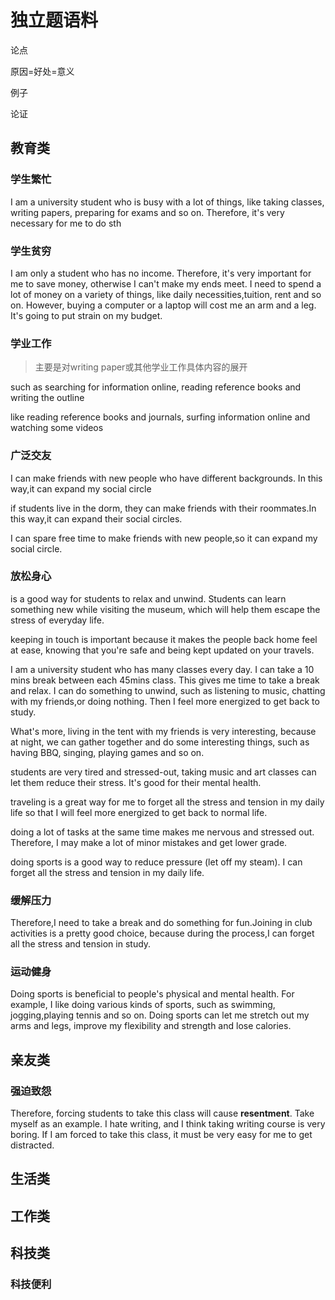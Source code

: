 # 独立题语料

论点

原因=好处=意义

例子

论证

## 教育类

### 学生繁忙

I am a university student who is busy with a lot of things, like taking classes, writing papers, preparing for exams and so on. Therefore, it's very necessary for me to do sth

### 学生贫穷

I am only a student who has no income. Therefore, it's very important for me to save money, otherwise I can't make my ends meet. I need to spend a lot of money on a variety of things, like daily necessities,tuition, rent and so on. However, buying a computer or a laptop will cost me an arm and a leg. It's going to put strain on my budget.

### 学业工作

> 主要是对writing paper或其他学业工作具体内容的展开

such as searching for information online, reading reference books and writing the outline

like reading reference books and journals, surfing information online and watching some videos

### 广泛交友

I can make friends with new people who have different backgrounds. In this way,it can expand my social circle

if students live in the dorm, they can make friends with their roommates.In this way,it can expand their social circles.

I can spare free time to make friends with new people,so it can expand my social circle.

### 放松身心

is a good way for students to relax and unwind. Students can learn something new while visiting the museum, which will help them escape the stress of everyday life.

keeping in touch is important because it makes the people back home feel at ease, knowing that you're safe and being kept updated on your travels.

I am a university student who has many classes every day. I can take a 10 mins break between each 45mins class. This gives me time to take a break and relax. I can do something to unwind, such as listening to music, chatting with my friends,or doing nothing. Then I feel more energized to get back to study.

What's more, living in the tent with my friends is very interesting, because at night, we can gather together and do some interesting things, such as having BBQ, singing, playing games and so on.

students are very tired and stressed-out, taking music and art classes can let them reduce their stress. It's good for their mental health.

traveling is a great way for me to forget all the stress and tension in my daily life so that I will feel more energized to get back to normal life.

doing a lot of tasks at the same time makes me nervous and stressed out. Therefore, I may make a lot of minor mistakes and get lower grade.

doing sports is a good way to reduce pressure (let off my steam). I can forget all the stress and tension in my daily life.

### 缓解压力

Therefore,I need to take a break and do something for fun.Joining in club activities is a pretty good choice, because during the process,I can forget all the stress and tension in study.

### 运动健身

Doing sports is beneficial to people's physical and mental health. For example, I like doing various kinds of sports, such as swimming, jogging,playing tennis and so on. Doing sports can let me stretch out my arms and legs, improve my flexibility and strength and lose calories.

## 亲友类

### 强迫致怨

Therefore, forcing students to take this class will cause **resentment**. Take myself as an example. I hate writing, and I think taking writing course is very boring. If I am forced to take this class, it must be very easy for me to get distracted.



## 生活类



## 工作类





## 科技类

### 科技便利

